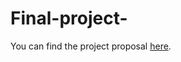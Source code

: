 # Final-project-

You can find the project proposal [here](https://github.com/Liraz-and-Mika-final-project/project-proposal).




